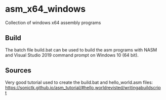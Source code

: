 # asm_x64_windows
Collection of windows x64 assembly programs

## Build
The batch file build.bat can be used to build the asm programs with NASM and Visual Studio 2019 command prompt on Windows 10 (64 bit).

## Sources
Very good tutorial used to create the build.bat and hello_world.asm files: 
https://sonictk.github.io/asm_tutorial/#hello,worldrevisted/writingabuildscript
